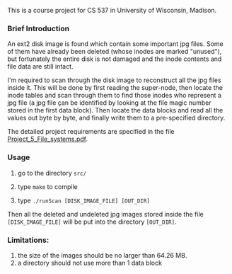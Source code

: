 This is a course project for CS 537 in University of Wisconsin, Madison. 

### Brief Introduction

An ext2 disk image is found which contain some important jpg files. Some of them have already been deleted (whose inodes are marked "unused"), but fortunately the entire disk is not damaged and the inode contents and file data are still intact.

I'm required to scan through the disk image to reconstruct all the jpg files inside it. This will be done by first reading the super-node, then locate the inode tables and scan through them to find those inodes who represent a jpg file (a jpg file çan be identified by looking at the file magic number stored in the first data block). Then locate the data blocks and read all the values out byte by byte, and finally write them to a pre-specified directory.

The detailed project requirements are specified in the file [Project_5_File_systems.pdf](https://github.com/Alexanderia-Mike/cs537-p5/blob/main/Project_5_File_systems.pdf).


### Usage

1. go to the directory `src/`

2. type `make` to compile

3. type `./runScan [DISK_IMAGE_FILE] [OUT_DIR]`

Then all the deleted and undeleted jpg images stored inside the file `[DISK_IMAGE_FILE]` will be put into the directory `[OUT_DIR]`.

### Limitations:

1. the size of the images should be no larger than 64.26 MB.
2. a directory should not use more than 1 data block
